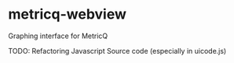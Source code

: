 # metricq-webview

Graphing interface for MetricQ

TODO: Refactoring Javascript Source code (especially in uicode.js)

